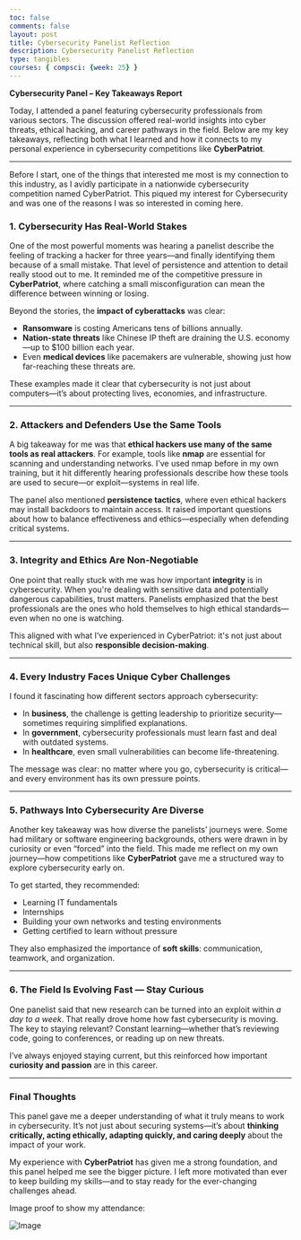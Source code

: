 ```yaml
---
toc: false
comments: false
layout: post
title: Cybersecurity Panelist Reflection
description: Cybersecurity Panelist Reflection
type: tangibles
courses: { compsci: {week: 25} }
---
```



**Cybersecurity Panel – Key Takeaways Report**  

Today, I attended a panel featuring cybersecurity professionals from various sectors. The discussion offered real-world insights into cyber threats, ethical hacking, and career pathways in the field. Below are my key takeaways, reflecting both what I learned and how it connects to my personal experience in cybersecurity competitions like **CyberPatriot**.

---

Before I start, one of the things that interested me most is my connection to this industry, as I avidly participate in a nationwide cybersecurity competition named CyberPatriot. This piqued my interest for Cybersecurity and was one of the reasons I was so interested in coming here.

### 1. **Cybersecurity Has Real-World Stakes**

One of the most powerful moments was hearing a panelist describe the feeling of tracking a hacker for three years—and finally identifying them because of a small mistake. That level of persistence and attention to detail really stood out to me. It reminded me of the competitive pressure in **CyberPatriot**, where catching a small misconfiguration can mean the difference between winning or losing.

Beyond the stories, the **impact of cyberattacks** was clear:
- **Ransomware** is costing Americans tens of billions annually.
- **Nation-state threats** like Chinese IP theft are draining the U.S. economy—up to $100 billion each year.
- Even **medical devices** like pacemakers are vulnerable, showing just how far-reaching these threats are.

These examples made it clear that cybersecurity is not just about computers—it’s about protecting lives, economies, and infrastructure.

---

### 2. **Attackers and Defenders Use the Same Tools**

A big takeaway for me was that **ethical hackers use many of the same tools as real attackers**. For example, tools like **nmap** are essential for scanning and understanding networks. I’ve used nmap before in my own training, but it hit differently hearing professionals describe how these tools are used to secure—or exploit—systems in real life.

The panel also mentioned **persistence tactics**, where even ethical hackers may install backdoors to maintain access. It raised important questions about how to balance effectiveness and ethics—especially when defending critical systems.

---

### 3. **Integrity and Ethics Are Non-Negotiable**

One point that really stuck with me was how important **integrity** is in cybersecurity. When you're dealing with sensitive data and potentially dangerous capabilities, trust matters. Panelists emphasized that the best professionals are the ones who hold themselves to high ethical standards—even when no one is watching.

This aligned with what I’ve experienced in CyberPatriot: it's not just about technical skill, but also **responsible decision-making**.

---

### 4. **Every Industry Faces Unique Cyber Challenges**

I found it fascinating how different sectors approach cybersecurity:
- In **business**, the challenge is getting leadership to prioritize security—sometimes requiring simplified explanations.
- In **government**, cybersecurity professionals must learn fast and deal with outdated systems.
- In **healthcare**, even small vulnerabilities can become life-threatening.

The message was clear: no matter where you go, cybersecurity is critical—and every environment has its own pressure points.

---

### 5. **Pathways Into Cybersecurity Are Diverse**

Another key takeaway was how diverse the panelists’ journeys were. Some had military or software engineering backgrounds, others were drawn in by curiosity or even “forced” into the field. This made me reflect on my own journey—how competitions like **CyberPatriot** gave me a structured way to explore cybersecurity early on.

To get started, they recommended:
- Learning IT fundamentals
- Internships
- Building your own networks and testing environments
- Getting certified to learn without pressure

They also emphasized the importance of **soft skills**: communication, teamwork, and organization.

---

### 6. **The Field Is Evolving Fast — Stay Curious**

One panelist said that new research can be turned into an exploit within *a day to a week*. That really drove home how fast cybersecurity is moving. The key to staying relevant? Constant learning—whether that’s reviewing code, going to conferences, or reading up on new threats.

I’ve always enjoyed staying current, but this reinforced how important **curiosity and passion** are in this career.

---

### Final Thoughts

This panel gave me a deeper understanding of what it truly means to work in cybersecurity. It’s not just about securing systems—it’s about **thinking critically, acting ethically, adapting quickly, and caring deeply** about the impact of your work.

My experience with **CyberPatriot** has given me a strong foundation, and this panel helped me see the bigger picture. I left more motivated than ever to keep building my skills—and to stay ready for the ever-changing challenges ahead.

Image proof to show my attendance:

![Image]({{site.baseurl}}/images/extracredit.png)

